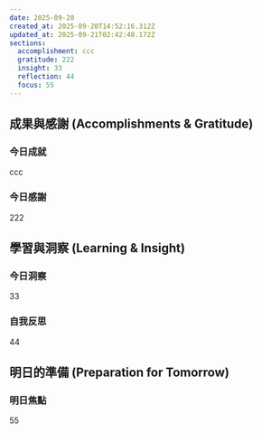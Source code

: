 ```yaml
---
date: 2025-09-20
created_at: 2025-09-20T14:52:16.312Z
updated_at: 2025-09-21T02:42:48.172Z
sections:
  accomplishment: ccc
  gratitude: 222
  insight: 33
  reflection: 44
  focus: 55
---
```


## 成果與感謝 (Accomplishments & Gratitude)
### 今日成就
ccc

### 今日感謝
222

## 學習與洞察 (Learning & Insight)
### 今日洞察
33

### 自我反思
44

## 明日的準備 (Preparation for Tomorrow)
### 明日焦點
55